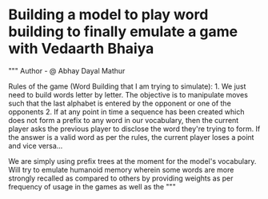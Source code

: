 # Building a model to play word building to finally emulate a game with Vedaarth Bhaiya

"""
Author - @ Abhay Dayal Mathur

Rules of the game  (Word Building that I am trying to simulate):
    1. We just need to build words letter by letter. The objective is to manipulate moves such that the 
    last alphabet is entered by the opponent or one of the opponents
    2. If at any point in time a sequence has been created which does not form a prefix to any word in our
    vocabulary, then the current player asks the previous player to disclose the word they're trying to form.
    If the answer is a valid word as per the rules, the current player loses a point and vice versa...

We are simply using prefix trees at the moment for the model's vocabulary. Will try to emulate
humanoid memory wherein some words are more strongly recalled as compared to others by providing weights
as per frequency of usage in the games as well as the 
"""